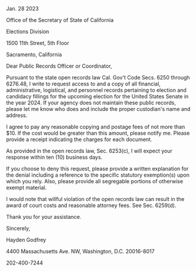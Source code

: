 Jan. 28 2023

Office of the Secretary of State of California

Elections Division

1500 11th Street, 5th Floor

Sacramento, California

Dear Public Records Officer or Coordinator,

Pursuant to the state open records law Cal. Gov't Code Secs. 6250 through 6276.48, I write to request access to and a copy of all financial, administrative, logistical, and personnel records pertaining to election and candidacy fillings for the upcoming election for the United States Senate in the year 2024. If your agency does not maintain these public records, please let me know who does and include the proper custodian's name and address.

I agree to pay any reasonable copying and postage fees of not more than $10. If the cost would be greater than this amount, please notify me. Please provide a receipt indicating the charges for each document.

As provided in the open records law, Sec. 6253(c), I will expect your response within ten (10) business days.

If you choose to deny this request, please provide a written explanation for the denial including a reference to the specific statutory exemption(s) upon which you rely. Also, please provide all segregable portions of otherwise exempt material.

I would note that willful violation of the open records law can result in the award of court costs and reasonable attorney fees. See Sec. 6259(d).

Thank you for your assistance.

Sincerely,

Hayden Godfrey

4400 Massachusetts Ave. NW, Washington, D.C. 20016-8017

202-400-7244
